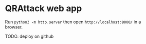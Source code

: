 # QRAttack web app

Run `python3 -m http.server` then open `http://localhost:8000/` in a browser.

TODO: deploy on github
